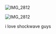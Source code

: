 ![IMG_2812](https://github.com/user-attachments/assets/945e0219-16b8-4a6a-bb1e-b920a723b064)

 

![IMG_2812](https://github.com/user-attachments/assets/20acc839-e72f-470d-8255-231cada62867)



i love shockwave guys
